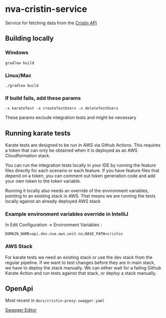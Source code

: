# nva-cristin-service

Service for fetching data from the [Cristin API](https://api.cristin.no/v2/doc/index.html)

## Building locally

### Windows

```gradlew build```

### Linux/Mac

```./gradlew build```

### If build fails, add these params

```-x karateTest -x createTestUsers -x deleteTestUsers```

These params exclude integration tests and might be necessary

## Running karate tests

Karate tests are designed to be run in AWS via Github Actions. This requires a token that can
only be obtained when it is deployed as an AWS Cloudformation stack.

You can run the integration tests locally in your IDE by running the feature files directly for each 
scenario or each feature. If you have feature files that depend on a token, you can comment out 
token generation code and add your own token to the token variable.

Running it locally also needs an override of the environment variables, pointing to an existing
stack in AWS. That means we are running the tests locally against an already deployed AWS stack

### Example environment variables override in IntelliJ

In Edit Configuration -> Environment Variables :

```DOMAIN_NAME=api.dev.nva.aws.unit.no;BASE_PATH=cristin```

### AWS Stack

For karate tests we need an existing stack or use the dev stack from the regular pipeline.
If we want to test changes before they are in main stack, we have to deploy the stack manually.
We can either wait for a failing Github Karate Action and run tests against that stack, 
or deploy a stack manually.

## OpenApi

Most recent in ```docs/cristin-proxy-swagger.yaml```

[Swagger Editor](https://editor.swagger.io/)